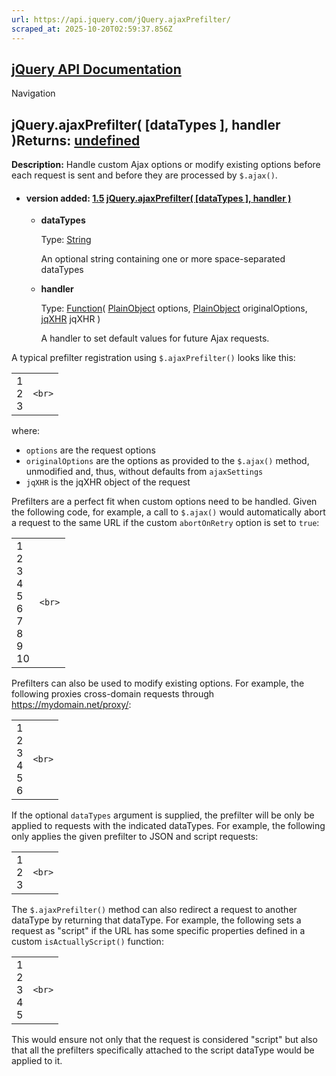 ```yaml
---
url: https://api.jquery.com/jQuery.ajaxPrefilter/
scraped_at: 2025-10-20T02:59:37.856Z
---
```


## [jQuery API Documentation](https://jquery.com/ "jQuery API Documentation")

Navigation

## jQuery.ajaxPrefilter( \[dataTypes \], handler )Returns: [undefined](http://api.jquery.com/Types/\#undefined)

**Description:** Handle custom Ajax options or modify existing options before each request is sent and before they are processed by `$.ajax()`.

- #### version added: [1.5](https://api.jquery.com/category/version/1.5/) [jQuery.ajaxPrefilter( \[dataTypes \], handler )](https://api.jquery.com/jQuery.ajaxPrefilter/\#jQuery-ajaxPrefilter-dataTypes-handler)

  - **dataTypes**

    Type: [String](http://api.jquery.com/Types/#String)

    An optional string containing one or more space-separated dataTypes

  - **handler**

    Type: [Function](http://api.jquery.com/Types/#Function)( [PlainObject](http://api.jquery.com/Types/#PlainObject) options, [PlainObject](http://api.jquery.com/Types/#PlainObject) originalOptions, [jqXHR](http://api.jquery.com/Types/#jqXHR) jqXHR )

    A handler to set default values for future Ajax requests.

A typical prefilter registration using `$.ajaxPrefilter()` looks like this:

|     |     |
| --- | --- |
| 1<br>2<br>3 | ```<br>``` |

where:

- `options` are the request options
- `originalOptions` are the options as provided to the `$.ajax()` method, unmodified and, thus, without defaults from `ajaxSettings`
- `jqXHR` is the jqXHR object of the request

Prefilters are a perfect fit when custom options need to be handled. Given the following code, for example, a call to `$.ajax()` would automatically abort a request to the same URL if the custom `abortOnRetry` option is set to `true`:

|     |     |
| --- | --- |
| 1<br>2<br>3<br>4<br>5<br>6<br>7<br>8<br>9<br>10 | ```<br>``` |

Prefilters can also be used to modify existing options. For example, the following proxies cross-domain requests through https://mydomain.net/proxy/:

|     |     |
| --- | --- |
| 1<br>2<br>3<br>4<br>5<br>6 | ```<br>``` |

If the optional `dataTypes` argument is supplied, the prefilter will be only be applied to requests with the indicated dataTypes. For example, the following only applies the given prefilter to JSON and script requests:

|     |     |
| --- | --- |
| 1<br>2<br>3 | ```<br>``` |

The `$.ajaxPrefilter()` method can also redirect a request to another dataType by returning that dataType. For example, the following sets a request as "script" if the URL has some specific properties defined in a custom `isActuallyScript()` function:

|     |     |
| --- | --- |
| 1<br>2<br>3<br>4<br>5 | ```<br>``` |

This would ensure not only that the request is considered "script" but also that all the prefilters specifically attached to the script dataType would be applied to it.